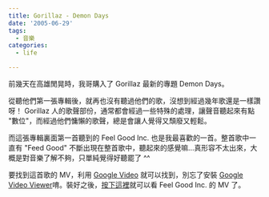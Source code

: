 ```yaml
---
title: Gorillaz - Demon Days
date: '2005-06-29'
tags:
  - 音樂
categories:
  - life

---
```

前幾天在高雄閒晃時，我哥購入了 Gorillaz 最新的專題 Demon Days。  
  
從聽他們第一張專輯後，就再也沒有聽過他們的歌，沒想到經過幾年歌還是一樣讚呀！ Gorillaz 人的歌聲部份，通常都會經過一些特殊的處理，讓聲音聽起來有點 "數位"，而經過他們慵懶的歌聲，總是會讓人覺得又頹廢又輕鬆。  
  
而這張專輯裏面第一首聽到的 Feel Good Inc. 也是我最喜歡的一首。整首歌中一直有 "Feed Good" 不斷出現在整首歌中，聽起來的感覺嘛…真形容不太出來，大概是對音樂了解不夠，只單純覺得好聽罷了 ^^  
  
要找到這首歌的 MV，利用 [Google Video](http://video.google.com/) 就可以找到，別忘了安裝 [Google Video Viewer](http://video.google.com/video_download.html)唷。裝好之後，[按下這裡](http://video.google.com/videopreviewbig?q=gorillaz&time=0&page=1&docid=-1311144776291557&urlcreated=1120018194&chan=Uploaded&prog=gorillaz+-+fell+good+inc&date=Tue+May+31+2005+at+8%3A21+AM+PDT)就可以看 Feel Good Inc. 的 MV 了。